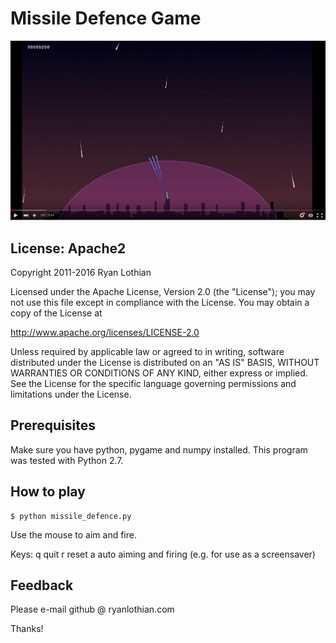 Missile Defence Game
====================

![Screenshot of Missile Defence Game](screenshot.png)

License: Apache2
-------------
Copyright 2011-2016 Ryan Lothian

Licensed under the Apache License, Version 2.0 (the "License");
you may not use this file except in compliance with the License.
You may obtain a copy of the License at

http://www.apache.org/licenses/LICENSE-2.0

Unless required by applicable law or agreed to in writing, software
distributed under the License is distributed on an "AS IS" BASIS,
WITHOUT WARRANTIES OR CONDITIONS OF ANY KIND, either express or implied.
See the License for the specific language governing permissions and
limitations under the License.
 
Prerequisites
--------------
Make sure you have python, pygame and numpy installed.
This program was tested with Python 2.7.


How to play
-----------

    $ python missile_defence.py

Use the mouse to aim and fire.


Keys:  q   quit
       r   reset
       a   auto aiming and firing (e.g. for use as a screensaver)

 
Feedback
--------
Please e-mail github @ ryanlothian.com

Thanks!
